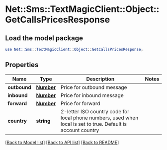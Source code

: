 # Net::Sms::TextMagicClient::Object::GetCallsPricesResponse

## Load the model package
```perl
use Net::Sms::TextMagicClient::Object::GetCallsPricesResponse;
```

## Properties
Name | Type | Description | Notes
------------ | ------------- | ------------- | -------------
**outbound** | [**Number**](Number.md) | Price for outbound message | 
**inbound** | [**Number**](Number.md) | Price for inbound message | 
**forward** | [**Number**](Number.md) | Price for forward | 
**country** | **string** | 2-letter ISO country code for local phone numbers, used when local is  set to true. Default is account country | 

[[Back to Model list]](../README.md#documentation-for-models) [[Back to API list]](../README.md#documentation-for-api-endpoints) [[Back to README]](../README.md)


